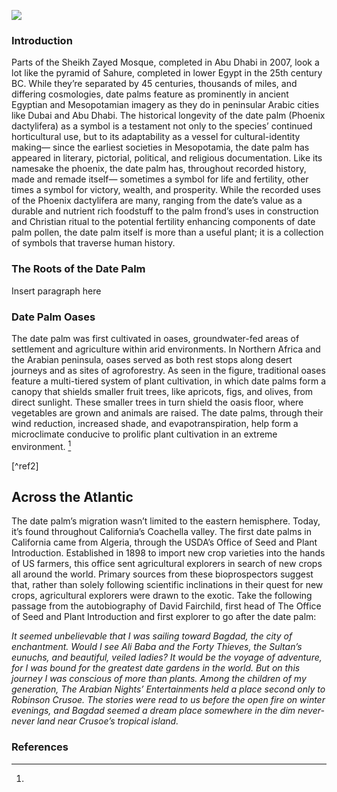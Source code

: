<a href="https://www.juncture-digital.org"><img src="https://juncture-digital.github.io/juncture/static/images/ve-button.png"></a>

<param ve-config 
       title="The Date Palm: A Mirage's Shifting Meaning"
       author="ethan evans, Siya Kakumanu, Clio Rom"
       layout="vertical"
       banner= "https://upload.wikimedia.org/wikipedia/commons/d/de/Houghton_TypDr_515.S766.50q_%2814%29_-_camping_in_Elim.jpg">

### Introduction
Parts of the Sheikh Zayed Mosque, completed in Abu Dhabi in 2007, look a lot like the pyramid of Sahure, completed in lower Egypt in the 25th century BC. While they’re separated by 45 centuries, thousands of miles, and differing cosmologies, date palms feature as prominently in ancient Egyptian and Mesopotamian imagery as they do in peninsular Arabic cities like Dubai and Abu Dhabi. The historical longevity of the date palm (Phoenix dactylifera) as a symbol is a testament not only to the species’ continued horticultural use, but to its adaptability as a vessel for cultural-identity making—  since the earliest societies in Mesopotamia, the date palm has appeared in literary, pictorial, political, and religious documentation. Like its namesake the phoenix, the date palm has, throughout recorded history, made and remade itself— sometimes a symbol for life and fertility, other times a symbol for victory, wealth, and prosperity. While the recorded uses of the Phoenix dactylifera are many, ranging from the date’s value as a durable and nutrient rich foodstuff to the palm frond’s uses in construction and Christian ritual to the potential fertility enhancing components of date palm pollen, the date palm itself is more than a useful plant; it is a collection of symbols that traverse human history. 
<param ve-entity eid="Q695604" title="Sheikh Zayed Mosque">
<param ve-entity eid="Q131820" title="pyramid of Sahure">
<param ve-image url= "https://upload.wikimedia.org/wikipedia/en/f/fe/Water_mirror_and_columns_in_Sheikh_Zayed_Mosque.jpg"
label="Columns at the Skeikh Zayed Mosque"
license= "CC 3.0">
<param ve-image url= "https://images.metmuseum.org/CRDImages/eg/original/10.175.137_EGDP011910.jpg?_gl=1*14sd4ip*_ga*MjU0MTYwMDAyLjE2ODc5Mjc0Nzc.*_ga_Y0W8DGNBTB*MTY5MDEzOTQzMi4xMC4wLjE2OTAxMzk0MzIuMC4wLjA."
label="Column from the pyramid of Sahure"
attribution= "The Metropolitan Museum of Art, New York (Rogers Fund, 1910)"
region= "-444,1,2222,1537">


### The Roots of the Date Palm 
Insert paragraph here

### Date Palm Oases
The date palm was first cultivated in oases, groundwater-fed areas of settlement and agriculture within arid environments. In Northern Africa and the Arabian peninsula, oases served as both rest stops along desert journeys and as sites of agroforestry. As seen in the figure, traditional oases feature a multi-tiered system of plant cultivation, in which date palms form a canopy that shields smaller fruit trees, like apricots, figs, and olives, from direct sunlight. These smaller trees in turn shield the oasis floor, where vegetables are grown and animals are raised. The date palms, through their wind reduction, increased shade, and evapotranspiration, help form a microclimate conducive to prolific plant cultivation in an extreme environment. [^ref1]
<param ve-image= "OASIS.jpg"
label="Scheme of the structure of a traditional oasis"
attribution= "Dr. Antonio Santoro, DAGRI, University of Florence"
license= "Creative Commons Attribution 4.0 International License">
[^ref2]

## Across the Atlantic
The date palm’s migration wasn’t limited to the eastern hemisphere. Today, it’s found throughout California’s Coachella valley. The first date palms in California came from Algeria, through the USDA’s Office of Seed and Plant Introduction. Established in 1898 to import new crop varieties into the hands of US farmers, this office sent agricultural explorers in search of new crops all around the world. Primary sources from these bioprospectors suggest that, rather than solely following scientific inclinations in their quest for new crops, agricultural explorers were drawn to the exotic. Take the following passage from the autobiography of David Fairchild, first head of The Office of Seed and Plant Introduction and first explorer to go after the date palm: 

_It seemed unbelievable that I was sailing toward Bagdad, the city of enchantment. Would I see Ali Baba and the Forty Thieves, the Sultan’s eunuchs, and beautiful, veiled ladies? It would be the voyage of adventure, for I was bound for the greatest date gardens in the world. But on this journey I was conscious of more than plants. Among the children of my generation, The Arabian Nights’ Entertainments held a place second only to Robinson Crusoe. The stories were read to us before the open fire on winter evenings, and Bagdad seemed a dream place somewhere in the dim never-never land near Crusoe’s tropical island._
<param ve-entity eid="Q7079307" title="Office of Seed and Plant Introduction">

### References

[^ref1]:
[^ref2]:Santoro, A. Traditional oases in Northern Africa as multifunctional agroforestry systems: a systematic literature review of the provided Ecosystem Services and of the main vulnerabilities. Agroforest Syst 97, 81–96 (2023). https://doi.org/10.1007/s10457-022-00789-w
